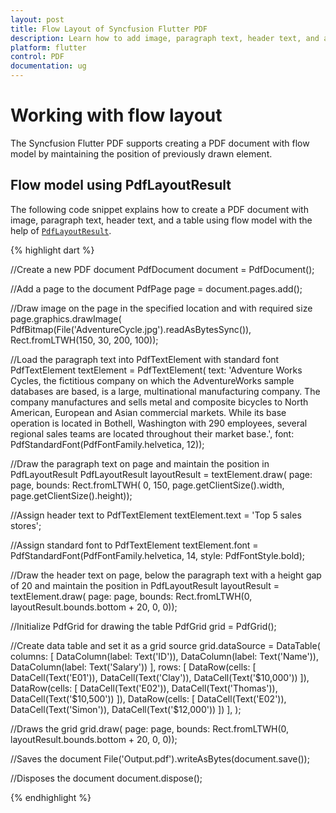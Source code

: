 ```yaml
---
layout: post
title: Flow Layout of Syncfusion Flutter PDF
description: Learn how to add image, paragraph text, header text, and a table using flow layout by maintaining the drawn positions in the Flutter PDF.
platform: flutter
control: PDF
documentation: ug
---
```


# Working with flow layout

The Syncfusion Flutter PDF supports creating a PDF document with flow model by maintaining the position of previously drawn element.

## Flow model using PdfLayoutResult

The following code snippet explains how to create a PDF document with image, paragraph text, header text, and a table using flow model with the help of [`PdfLayoutResult`](https://pub.dev/documentation/syncfusion_flutter_pdf/latest/pdf/PdfLayoutResult-class.html).

{% highlight dart %}

//Create a new PDF document
PdfDocument document = PdfDocument();

//Add a page to the document
PdfPage page = document.pages.add();

//Draw image on the page in the specified location and with required size
page.graphics.drawImage(
    PdfBitmap(File('AdventureCycle.jpg').readAsBytesSync()),
    Rect.fromLTWH(150, 30, 200, 100));

//Load the paragraph text into PdfTextElement with standard font
PdfTextElement textElement = PdfTextElement(
    text:
        'Adventure Works Cycles, the fictitious company on which the AdventureWorks sample databases are based, is a large, multinational manufacturing company. The company manufactures and sells metal and composite bicycles to North American, European and Asian commercial markets. While its base operation is located in Bothell, Washington with 290 employees, several regional sales teams are located throughout their market base.',
    font: PdfStandardFont(PdfFontFamily.helvetica, 12));

//Draw the paragraph text on page and maintain the position in PdfLayoutResult
PdfLayoutResult layoutResult = textElement.draw(
    page: page,
    bounds: Rect.fromLTWH(
        0, 150, page.getClientSize().width, page.getClientSize().height));

//Assign header text to PdfTextElement
textElement.text = 'Top 5 sales stores';

//Assign standard font to PdfTextElement
textElement.font =
    PdfStandardFont(PdfFontFamily.helvetica, 14, style: PdfFontStyle.bold);

//Draw the header text on page, below the paragraph text with a height gap of 20 and maintain the position in PdfLayoutResult
layoutResult = textElement.draw(
    page: page,
    bounds: Rect.fromLTWH(0, layoutResult.bounds.bottom + 20, 0, 0));

//Initialize PdfGrid for drawing the table
PdfGrid grid = PdfGrid();

//Create data table and set it as a grid source
grid.dataSource = DataTable(
  columns: [
    DataColumn(label: Text('ID')),
    DataColumn(label: Text('Name')),
    DataColumn(label: Text('Salary'))
  ],
  rows: <DataRow>[
    DataRow(cells: [
      DataCell(Text('E01')),
      DataCell(Text('Clay')),
      DataCell(Text('\$10,000'))
    ]),
    DataRow(cells: [
      DataCell(Text('E02')),
      DataCell(Text('Thomas')),
      DataCell(Text('\$10,500'))
    ]),
    DataRow(cells: [
      DataCell(Text('E02')),
      DataCell(Text('Simon')),
      DataCell(Text('\$12,000'))
    ])
  ],
);

//Draws the grid
grid.draw(
    page: page,
    bounds: Rect.fromLTWH(0, layoutResult.bounds.bottom + 20, 0, 0));

//Saves the document
File('Output.pdf').writeAsBytes(document.save());

//Disposes the document
document.dispose();

{% endhighlight %}
